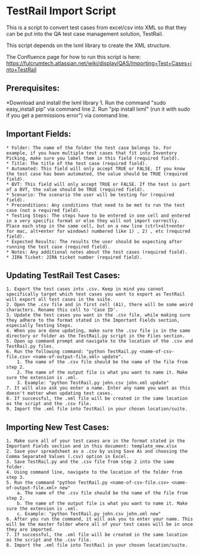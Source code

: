 # TestRail Import Script #

This is a script to convert test cases from excel/csv into XML so that they can be put into the QA test case management solution, TestRail.

This script depends on the lxml library to create the XML structure.

The Confluence page for how to run this script is here: https://fulcrumtech.atlassian.net/wiki/display/QAS/Importing+Test+Cases+into+TestRail

## Prerequisites: ##
*Download and install the lxml library 
	1. Run the command "sudo easy_install pip" via command line
	2. Run "pip install lxml" (run it with sudo if you get a permissions error") via command line.

## Important Fields: ##
	* Folder: The name of the folder the test case belongs to. For example, if you have multiple test cases that fit into Inventory Picking, make sure you label them in this field (required field).
	* Title: The title of the test case (required field).
	* Automated: This field will only accept TRUE or FALSE. If you know the test case has been automated, the value should be TRUE (required field).
	* BVT: This field will only accept TRUE or FALSE. If the test is part of a BVT, the value should be TRUE (required field).
	* Scenario: The scenario the user will be testing for (required field).
	* Preconditions: Any conditions that need to be met to run the test case (not a required field).
	* Testing Steps: The steps have to be entered in one cell and entered in a very specific format or else they will not import correctly. Place each step in the same cell, but on a new line (ctrl+alt+enter for mac, alt+enter for windows) numbered like 1) , 2) , etc (required field).
	* Expected Results: The results the user should be expecting after running the test case (required field).
	* Notes: Any additional notes about the test cases (required field).
	* JIRA Ticket: JIRA ticket number (required field).

## Updating TestRail Test Cases: ##
	1. Export the test cases into .csv. Keep in mind you cannot specifically target which test cases you want to export as TestRail will export all test cases in the suite.
	2. Open the .csv file and in first cell (A1), there will be some weird characters. Rename this cell to 'Case ID'.
	3. Update the test cases you want in the .csv file, while making sure they adhere to the format stated in the Important Fields section, especially Testing Steps.
	4. When you are done updating, make sure the .csv file is in the same directory or folder as the TestRail.py script in the Files section.
	5. Open up command prompt and navigate to the location of the .csv and TestRail.py files.
	6. Run the following command: "python TestRail.py <name-of-csv-file.csv> <name-of-output-file.xml> update".
		1. The name of the .csv file should be the name of the file from step 2.
		2. The name of the output file is what you want to name it. Make sure the extension is .xml.
		3. Example: "python TestRail.py john.csv john.xml update"
	7. It will also ask you enter a name. Enter any name you want as this doesn't matter when updating test cases.
	8. If successful, the .xml file will be created in the same location as the script and the .csv file.
	9. Import the .xml file into TestRail in your chosen location/suite.

## Importing New Test Cases: ##
	1. Make sure all of your test cases are in the format stated in the Important Fields section and in this document: template_new.xlsx
	2. Save your spreadsheet as a .csv by using Save As and choosing the Comma Separated Values (.csv) option in Excel.
	3. Save TestRail.py and the .csv file from step 2 into the same folder.
	4. Using command line, navigate to the location of the folder from step 3.
	5. Run the command "python TestRail.py <name-of-csv-file.csv> <name-of-output-file.xml> new" 
		a. The name of the .csv file should be the name of the file from step 2.
		b. The name of the output file is what you want to name it. Make sure the extension is .xml.
		c. Example: "python TestRail.py john.csv john.xml new"
	6. After you run the command, it will ask you to enter your name. This will be the master folder where all of your test cases will be in once they are imported.
	7. If successful, the .xml file will be created in the same location as the script and the .csv file.
	8. Import the .xml file into TestRail in your chosen location/suite.